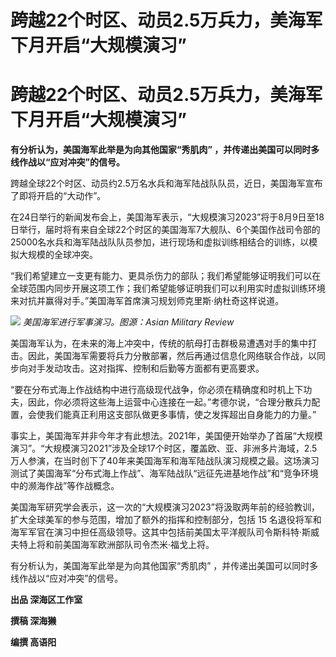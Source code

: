 # 跨越22个时区、动员2.5万兵力，美海军下月开启“大规模演习”

# 跨越22个时区、动员2.5万兵力，美海军下月开启“大规模演习”

**有分析认为，美国海军此举是为向其他国家“秀肌肉” ，并传递出美国可以同时多线作战以“应对冲突”的信号。**

跨越全球22个时区、动员约2.5万名水兵和海军陆战队队员，近日，美国海军宣布了即将开启的“大动作”。

在24日举行的新闻发布会上，美国海军表示，“大规模演习2023”将于8月9日至18日举行，届时将有来自全球22个时区的美国海军7大舰队、6个美国作战司令部的25000名水兵和海军陆战队队员参加，进行现场和虚拟训练相结合的训练，以模拟大规模的全球冲突。

“我们希望建立一支更有能力、更具杀伤力的部队；我们希望能够证明我们可以在全球范围内同步开展这项工作；我们希望能够证明我们可以利用实时虚拟训练环境来对抗并赢得对手。”美国海军首席演习规划师克里斯·纳杜奇这样说道。

![](https://inews.gtimg.com/om_bt/O023OrnUj7BniZcwfpNzC8aWWcxRfgikLsROKrLtpDBZQAA/1000)
_美国海军进行军事演习。图源：Asian Military Review_

美国海军认为，在未来的海上冲突中，传统的航母打击群极易遭遇对手的集中打击。因此，美国海军需要将兵力分散部署，然后再通过信息化网络联合作战，以同步向对手发动攻击。这对指挥、控制和后勤等方面都有更高要求。

“要在分布式海上作战结构中进行高级现代战争，你必须在精确度和时机上下功夫，因此，你必须将这些海上运营中心连接在一起。”考德尔说，“合理分散兵力配置，会使我们能真正利用这支部队做更多事情，使之发挥超出自身能力的力量。”

事实上，美国海军并非今年才有此想法。2021年，美国便开始举办了首届“大规模演习”。“大规模演习2021”涉及全球17个时区，覆盖欧、亚、非洲多片海域，2.5万人参演，在当时创下了40年来美国海军和海军陆战队演习规模之最。这场演习测试了美国海军“分布式海上作战”、海军陆战队“远征先进基地作战”和“竞争环境中的濒海作战”等作战概念。

美国海军研究学会表示，这一次的“大规模演习2023”将汲取两年前的经验教训，扩大全球美军的参与范围，增加了额外的指挥和控制部分，包括 15
名退役将军和海军军官在演习中担任高级领导。这其中包括前美国太平洋舰队司令斯科特·斯威夫特上将和前美国海军欧洲部队司令杰米·福戈上将。

有分析认为，美国海军此举是为向其他国家“秀肌肉” ，并传递出美国可以同时多线作战以“应对冲突”的信号。

**出品 深海区工作室**

**撰稿 深海獭**

**编撰 高语阳**

